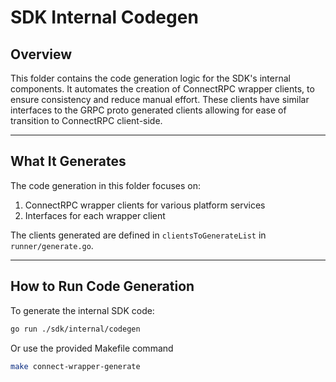# SDK Internal Codegen

## Overview
This folder contains the code generation logic for the SDK's internal components. It automates the creation of ConnectRPC wrapper clients, to ensure consistency and reduce manual effort. These clients have similar interfaces to the GRPC proto generated clients allowing for ease of transition to ConnectRPC client-side.

---

## What It Generates
The code generation in this folder focuses on:
1. ConnectRPC wrapper clients for various platform services
2. Interfaces for each wrapper client

The clients generated are defined in `clientsToGenerateList` in `runner/generate.go`. 

---

## How to Run Code Generation
To generate the internal SDK code:

```bash
go run ./sdk/internal/codegen
```

Or use the provided Makefile command
```bash
make connect-wrapper-generate
```